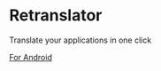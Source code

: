 # Retranslator
Translate your applications in one click

[For Android](https://github.com/vacxe/Retranslator/android)
